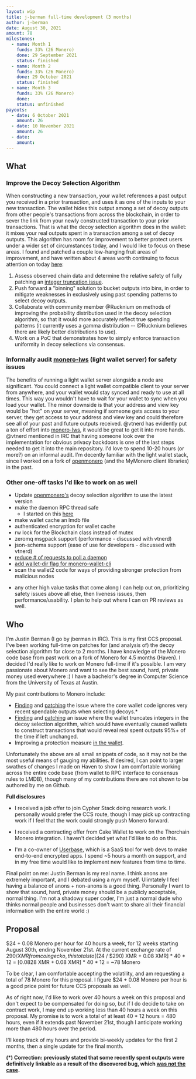 ```yaml
---
layout: wip
title: j-berman full-time development (3 months)
author: j-berman
date: August 30, 2021
amount: 78
milestones:
  - name: Month 1
    funds: 33% (26 Monero)
    done: 29 September 2021
    status: finished
  - name: Month 2
    funds: 33% (26 Monero)
    done: 29 October 2021
    status: finished
  - name: Month 3
    funds: 33% (26 Monero)
    done:
    status: unfinished
payouts:
  - date: 6 October 2021
    amount: 26
  - date: 10 November 2021
    amount: 26
  - date:
    amount:
---
```


## What

### Improve the Decoy Selection Algorithm

When constructing a new transaction, your wallet references a past output you received in a prior transaction, and uses it as one of the inputs to your new transaction. The wallet hides this output among a set of decoy outputs from other people's transactions from across the blockchain, in order to sever the link from your newly constructed transaction to your prior transactions. That is what the decoy selection algorithm does in the wallet: it mixes your real outputs spent in a transaction among a set of decoy outputs. This algorithm has room for improvement to better protect users under a wider set of circumstances today, and I would like to focus on these areas. I found and patched a couple low-hanging fruit areas of improvement, and have written about 4 areas worth continuing to focus attention on today [here](https://github.com/monero-project/research-lab/issues/86):

1. Assess observed chain data and determine the relative safety of fully patching an [integer truncation issue](https://github.com/monero-project/monero/pull/7798#issuecomment-900728961).
2. Push forward a "binning" solution to bucket outputs into bins, in order to mitigate weaknesses in exclusively using past spending patterns to select decoy outputs.
3. Collaborate with community member @Rucknium on methods of improving the probability distribution used in the decoy selection algorithm, so that it would more accurately reflect true spending patterns (it currently uses a gamma distribution -- @Rucknium believes there are likely better distributions to use).
4. Work on a PoC that demonstrates how to simply enforce transaction uniformity in decoy selections via consensus.

### Informally audit [monero-lws](https://github.com/vtnerd/monero-lws) (light wallet server) for safety issues

The benefits of running a light wallet server alongside a node are significant. You could connect a light wallet compatible client to your server from anywhere, and your wallet would stay synced and ready to use at all times. This way you wouldn't have to wait for your wallet to sync when you load your wallet. The minor downside is that your address and view key would be "hot" on your server, meaning if someone gets access to your server, they get access to your address and view key and could therefore see all of your past and future outputs received. @vtnerd has evidently put a ton of effort into [monero-lws](https://github.com/vtnerd/monero-lws), it would be great to get it into more hands. @vtnerd mentioned in IRC that having someone look over the implementation for obvious privacy backdoors is one of the last steps needed to get it into the main repository. I'd love to spend 10-20 hours (or more?) on an informal audit. I'm decently familiar with the light wallet stack, since I worked on a fork of [openmonero](https://github.com/moneroexamples/openmonero) (and the MyMonero client libraries) in the past.

### Other one-off tasks I'd like to work on as well

- Update [openmonero's](https://github.com/moneroexamples/openmonero) decoy selection algorithm to use the latest version
- make the daemon RPC thread safe
	- I started on this [here](https://github.com/j-berman/monero/pull/1)
- make wallet cache an lmdb file
- authenticated encryption for wallet cache
- rw lock for the Blockchain class instead of mutex
- zeromq msgpack support (performance - discussed with vtnerd)
- json-schema support (ease of use for developers - discussed with vtnerd)
- [reduce # of requests to poll a daemon](https://github.com/monero-project/monero/issues/7571)
- [add wallet-dir flag for monero-wallet-cli](https://github.com/monero-project/monero/issues/7674)
- scan the wallet2 code for ways of providing stronger protection from malicious nodes

+ any other high value tasks that come along I can help out on, prioritizing safety issues above all else, then liveness issues, then performance/usability. I plan to help out where I can on PR reviews as well.


## Who

I'm Justin Berman (I go by jberman in IRC). This is my first CCS proposal. I've been working full-time on patches for (and analysis of) the decoy selection algorithm for close to 2 months. I have knowledge of the Monero code base from past work on a fork of Monero for 4.5 months (Haven). I decided I'd really like to work on Monero full-time if it's possible. I am very passionate about Monero and want to see the best sound, hard, private money used everywhere :) I have a bachelor's degree in Computer Science from the University of Texas at Austin.

My past contributions to Monero include:

- [Finding](https://github.com/monero-project/monero/issues/7807) and [patching](https://github.com/monero-project/monero/pull/7821) the issue where the core wallet code ignores very recent spendable outputs when selecting decoys.*
- [Finding](https://github.com/monero-project/monero/pull/7798) and [patching](https://github.com/monero-project/monero/pull/7845) an issue where the wallet truncates integers in the decoy selection algorithm, which would have eventually caused wallets to construct transactions that would reveal real spent outputs 95%+ of the time if left unchanged.
- Improving a protection measure [in the wallet](https://github.com/monero-project/monero/pull/7848).

Unfortunately the above are all small snippets of code, so it may not be the most useful means of gauging my abilities. If desired, I can point to larger swathes of changes I made on Haven to show I am comfortable working across the entire code base (from wallet to RPC interface to consensus rules to LMDB), though many of my contributions there are not shown to be authored by me on Github.

**Full disclosures**

- I received a job offer to join Cypher Stack doing research work. I personally would prefer the CCS route, though I may pick up contracting work if I feel that the work could strongly push Monero forward.

- I received a contracting offer from Cake Wallet to work on the Thorchain Monero integration. I haven't decided yet what I'd like to do on this.

- I'm a co-owner of [Userbase](https://userbase.com), which is a SaaS tool for web devs to make end-to-end encrypted apps. I spend ~5 hours a month on support, and in my free time would like to implement new features from time to time.

Final point on me: Justin Berman is my real name. I think anons are extremely important, and I debated using a nym myself. Ulimtately I feel having a balance of anons + non-anons is a good thing. Personally I want to show that sound, hard, private money should be a publicly acceptable, normal thing. I'm not a shadowy super coder, I'm just a normal dude who thinks normal people and businesses don't want to share all their financial information with the entire world :)

## Proposal

$24 + 0.08 Monero per hour for 40 hours a week, for 12 weeks starting August 30th, ending November 21st. At the current exchange rate of $290 / XMR from coingecko, this totals to [($24 / $290) XMR + 0.08 XMR] * 40 * 12 = [0.0828 XMR + 0.08 XMR] * 40 * 12 = ~78 Monero

To be clear, I am comfortable accepting the volatility, and am requesting a total of 78 Monero for this proposal. I figure $24 + 0.08 Monero per hour is a good price point for future CCS proposals as well.

As of right now, I'd like to work over 40 hours a week on this proposal and don't expect to be compensated for doing so, but if I do decide to take on contract work, I may end up working less than 40 hours a week on this proposal. My promise is to work a total of at least 40 * 12 hours = 480 hours, even if it extends past November 21st, though I anticipate working more than 480 hours over the period.

I'll keep track of my hours and provide bi-weekly updates for the first 2 months, then a single update for the final month.

**(*) Correction: previously stated that some recently spent outputs were definitively linkable as a result of the discovered bug, which [was not the case](https://www.getmonero.org/2021/09/20/post-mortem-of-decoy-selection-bugs.html).**
